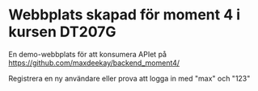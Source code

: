 <h1>Webbplats skapad för moment 4 i kursen DT207G</h1>

En demo-webbplats för att konsumera APIet på https://github.com/maxdeekay/backend_moment4/

Registrera en ny användare eller prova att logga in med "max" och "123"
